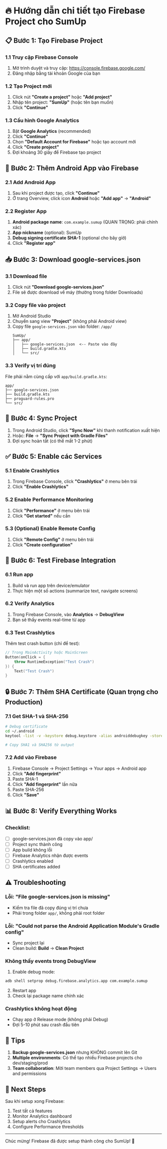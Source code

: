 # 🔥 Hướng dẫn chi tiết tạo Firebase Project cho SumUp

## 📋 Bước 1: Tạo Firebase Project

### 1.1 Truy cập Firebase Console
1. Mở trình duyệt và truy cập: https://console.firebase.google.com/
2. Đăng nhập bằng tài khoản Google của bạn

### 1.2 Tạo Project mới
1. Click nút **"Create a project"** hoặc **"Add project"**
2. Nhập tên project: **"SumUp"** (hoặc tên bạn muốn)
3. Click **"Continue"**

### 1.3 Cấu hình Google Analytics
1. Bật **Google Analytics** (recommended)
2. Click **"Continue"**
3. Chọn **"Default Account for Firebase"** hoặc tạo account mới
4. Click **"Create project"**
5. Đợi khoảng 30 giây để Firebase tạo project

## 📱 Bước 2: Thêm Android App vào Firebase

### 2.1 Add Android App
1. Sau khi project được tạo, click **"Continue"**
2. Ở trang Overview, click icon **Android** hoặc **"Add app"** → **"Android"**

### 2.2 Register App
1. **Android package name**: `com.example.sumup` (QUAN TRỌNG: phải chính xác)
2. **App nickname** (optional): SumUp
3. **Debug signing certificate SHA-1** (optional cho bây giờ)
4. Click **"Register app"**

## 📥 Bước 3: Download google-services.json

### 3.1 Download file
1. Click nút **"Download google-services.json"**
2. File sẽ được download về máy (thường trong folder Downloads)

### 3.2 Copy file vào project
1. Mở Android Studio
2. Chuyển sang view **"Project"** (không phải Android view)
3. Copy file `google-services.json` vào folder: `/app/`
   ```
   SumUp/
   ├── app/
   │   ├── google-services.json  <-- Paste vào đây
   │   ├── build.gradle.kts
   │   └── src/
   ```

### 3.3 Verify vị trí đúng
File phải nằm cùng cấp với `app/build.gradle.kts`:
```
app/
├── google-services.json
├── build.gradle.kts
├── proguard-rules.pro
└── src/
```

## 🔧 Bước 4: Sync Project

1. Trong Android Studio, click **"Sync Now"** khi thanh notification xuất hiện
2. Hoặc: **File** → **"Sync Project with Gradle Files"**
3. Đợi sync hoàn tất (có thể mất 1-2 phút)

## ✅ Bước 5: Enable các Services

### 5.1 Enable Crashlytics
1. Trong Firebase Console, click **"Crashlytics"** ở menu bên trái
2. Click **"Enable Crashlytics"**

### 5.2 Enable Performance Monitoring
1. Click **"Performance"** ở menu bên trái
2. Click **"Get started"** nếu cần

### 5.3 (Optional) Enable Remote Config
1. Click **"Remote Config"** ở menu bên trái
2. Click **"Create configuration"**

## 🧪 Bước 6: Test Firebase Integration

### 6.1 Run app
1. Build và run app trên device/emulator
2. Thực hiện một số actions (summarize text, navigate screens)

### 6.2 Verify Analytics
1. Trong Firebase Console, vào **Analytics** → **DebugView**
2. Bạn sẽ thấy events real-time từ app

### 6.3 Test Crashlytics
Thêm test crash button (chỉ để test):
```kotlin
// Trong MainActivity hoặc MainScreen
Button(onClick = { 
    throw RuntimeException("Test Crash") 
}) {
    Text("Test Crash")
}
```

## 🔒 Bước 7: Thêm SHA Certificate (Quan trọng cho Production)

### 7.1 Get SHA-1 và SHA-256
```bash
# Debug certificate
cd ~/.android
keytool -list -v -keystore debug.keystore -alias androiddebugkey -storepass android -keypass android

# Copy SHA1 và SHA256 từ output
```

### 7.2 Add vào Firebase
1. Firebase Console → Project Settings → Your apps → Android app
2. Click **"Add fingerprint"**
3. Paste SHA-1
4. Click **"Add fingerprint"** lần nữa
5. Paste SHA-256
6. Click **"Save"**

## 📊 Bước 8: Verify Everything Works

### Checklist:
- [ ] google-services.json đã copy vào app/
- [ ] Project sync thành công
- [ ] App build không lỗi
- [ ] Firebase Analytics nhận được events
- [ ] Crashlytics enabled
- [ ] SHA certificates added

## ⚠️ Troubleshooting

### Lỗi: "File google-services.json is missing"
- Kiểm tra file đã copy đúng vị trí chưa
- Phải trong folder `app/`, không phải root folder

### Lỗi: "Could not parse the Android Application Module's Gradle config"
- Sync project lại
- Clean build: **Build** → **Clean Project**

### Không thấy events trong DebugView
1. Enable debug mode:
```bash
adb shell setprop debug.firebase.analytics.app com.example.sumup
```
2. Restart app
3. Check lại package name chính xác

### Crashlytics không hoạt động
- Chạy app ở Release mode (không phải Debug)
- Đợi 5-10 phút sau crash đầu tiên

## 🎯 Tips

1. **Backup google-services.json** nhưng KHÔNG commit lên Git
2. **Multiple environments**: Có thể tạo nhiều Firebase projects cho dev/staging/prod
3. **Team collaboration**: Mời team members qua Project Settings → Users and permissions

## 📝 Next Steps

Sau khi setup xong Firebase:
1. Test tất cả features
2. Monitor Analytics dashboard
3. Setup alerts cho Crashlytics
4. Configure Performance thresholds

---

Chúc mừng! Firebase đã được setup thành công cho SumUp! 🎉